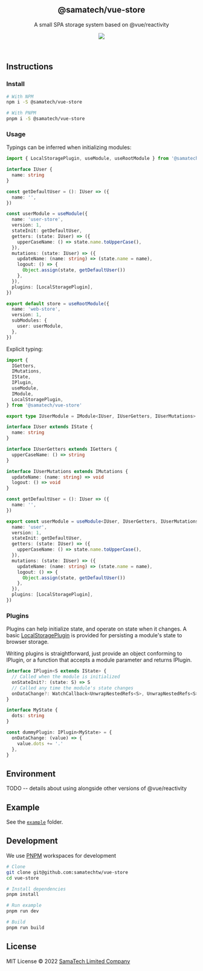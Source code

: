 <h2 align='center'>@samatech/vue-store</h2>

<p align='center'>A small SPA storage system based on @vue/reactivity</p>

<p align='center'>
<a href='https://www.npmjs.com/package/@samatech/vue-store'>
  <img src='https://img.shields.io/npm/v/@samatech/vue-store?color=222&style=flat-square'>
</a>
</p>

<br>

## Instructions

### Install

```bash
# With NPM
npm i -S @samatech/vue-store

# With PNPM
pnpm i -S @samatech/vue-store
```

### Usage

Typings can be inferred when initializing modules:

```ts
import { LocalStoragePlugin, useModule, useRootModule } from '@samatech/vue-store'

interface IUser {
  name: string
}

const getDefaultUser = (): IUser => ({
  name: '',
})

const userModule = useModule({
  name: 'user-store',
  version: 1,
  stateInit: getDefaultUser,
  getters: (state: IUser) => ({
    upperCaseName: () => state.name.toUpperCase(),
  }),
  mutations: (state: IUser) => ({
    updateName: (name: string) => (state.name = name),
    logout: () => {
      Object.assign(state, getDefaultUser())
    },
  }),
  plugins: [LocalStoragePlugin],
})

export default store = useRootModule({
  name: 'web-store',
  version: 1,
  subModules: {
    user: userModule,
  },
})
```

Explicit typing:

```ts
import {
  IGetters,
  IMutations,
  IState,
  IPlugin,
  useModule,
  IModule,
  LocalStoragePlugin,
} from '@samatech/vue-store'

export type IUserModule = IModule<IUser, IUserGetters, IUserMutations>

interface IUser extends IState {
  name: string
}

interface IUserGetters extends IGetters {
  upperCaseName: () => string
}

interface IUserMutations extends IMutations {
  updateName: (name: string) => void
  logout: () => void
}

const getDefaultUser = (): IUser => ({
  name: '',
})

export const userModule = useModule<IUser, IUserGetters, IUserMutations>({
  name: 'user',
  version: 1,
  stateInit: getDefaultUser,
  getters: (state: IUser) => ({
    upperCaseName: () => state.name.toUpperCase(),
  }),
  mutations: (state: IUser) => ({
    updateName: (name: string) => (state.name = name),
    logout: () => {
      Object.assign(state, getDefaultUser())
    },
  }),
  plugins: [LocalStoragePlugin],
})
```

### Plugins

Plugins can help initialize state, and operate on state when it changes. A basic [LocalStoragePlugin](./lib/plugins.ts) is provided for persisting a module's state to browser storage.

Writing plugins is straightforward, just provide an object conforming to IPlugin, or a function that accepts a module parameter and returns IPlugin.

```ts
interface IPlugin<S extends IState> {
  // Called when the module is initialized
  onStateInit?: (state: S) => S
  // Called any time the module's state changes
  onDataChange?: WatchCallback<UnwrapNestedRefs<S>, UnwrapNestedRefs<S> | undefined>
}

interface MyState {
  dots: string
}

const dummyPlugin: IPlugin<MyState> = {
  onDataChange: (value) => {
    value.dots += '.'
  },
}
```

## Environment

TODO -- details about using alongside other versions of @vue/reactivity

## Example

See the [`example`](./example) folder.

## Development

We use [PNPM](https://pnpm.io/) workspaces for development

```bash
# Clone
git clone git@github.com:samatechtw/vue-store
cd vue-store

# Install dependencies
pnpm install

# Run example
pnpm run dev

# Build
pnpm run build
```

## License

MIT License © 2022 [SamaTech Limited Company](https://github.com/samatechtw)
